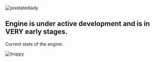 
 ![pixelatedlady](https://i.pinimg.com/originals/35/b6/76/35b676ae043f4a656d8f161315cac76a.png)
## Engine is under active development and is in VERY early stages.
Current state of the engine: <br> 

 ![troppy](https://i.gyazo.com/f75955134ff0a20b3f025dc62bb6a58a.png)
